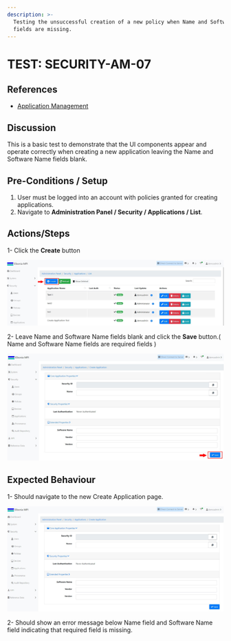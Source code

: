 ```yaml
---
description: >-
  Testing the unsuccessful creation of a new policy when Name and Software Name
  fields are missing.
---
```


# TEST: SECURITY-AM-07

## References

* [Application Management](broken-reference)

## Discussion

This is a basic test to demonstrate that the UI components appear and operate correctly when creating a new application leaving the Name and Software Name fields blank.



## **Pre-Conditions / Setup**

1. User must be logged into an account with policies granted for creating applications.
2. Navigate to **Administration Panel / Security / Applications / List**.

## Actions/Steps

1- Click the **Create** button

![](<../../../../../../.gitbook/assets/1 (9).jpg>)

2- Leave Name and Software Name fields blank and click the **Save** button.( Name and Software Name fields are required fields )&#x20;

![](<../../../../../../.gitbook/assets/3 (14).jpg>)

## Expected Behaviour

1- Should navigate to the new Create Application page.

![](<../../../../../../.gitbook/assets/2 (5).jpg>)

2- Should show an error message below Name field and Software Name field indicating that required field is missing.
